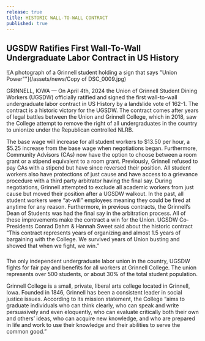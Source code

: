 ```yaml
---
release: true
title: HISTORIC WALL-TO-WALL CONTRACT
published: true
---
```

## UGSDW Ratifies First Wall-To-Wall Undergraduate Labor Contract in US History

![A photograph of a Grinnell student holding a sign that says "Union Power""](/assets/news/Copy of DSC_0009.jpg)

GRINNELL, IOWA — On April 4th, 2024 the Union of Grinnell Student Dining Workers (UGSDW) officially ratified and signed the first wall-to-wall undergraduate labor contract in US History by a landslide vote of 162-1. The contract is a historic victory for the UGSDW. The contract comes after years of legal battles between the Union and Grinnell College, which in 2018, saw the College attempt to remove the right of all undergraduates in the country to unionize under the Republican controlled NLRB. 

The base wage will increase for all student workers to $13.50 per hour, a $5.25 increase from the base wage when negotiations began. Furthermore, Community Advisors (CAs) now have the option to choose between a room grant or a stipend equivalent to a room grant. Previously, Grinnell refused to pay CAs with a stipend but have since reversed their position. All student workers also have protections of just cause and have access to a grievance procedure with a third party arbitrator having the final say. During negotiations, Grinnell attempted to exclude all academic workers from just cause but moved their position after a UGSDW walkout. In the past, all student workers were “at-will” employees meaning they could be fired at anytime for any reason. Furthermore, in previous contracts, the Grinnell’s Dean of Students was had the final say in the arbitration process. All of these improvements make the contract a win for the Union.  UGSDW Co-Presidents Conrad Dahm & Hannah Sweet said about the historic contract “This contract represents years of organizing and almost 1.5 years of bargaining with the College. We survived years of Union busting and showed that when we fight, we win.” 

###

The only independent undergraduate labor union in the country, UGSDW fights for fair pay and benefits for all workers at Grinnell College. The union represents over 500 students, or about 30% of the total student population.

Grinnell College is a small, private, liberal arts college located in Grinnell, Iowa.  Founded in 1846, Grinnell has been a consistent leader in social justice issues.  According to its mission statement, the College “aims to graduate individuals who can think clearly, who can speak and write persuasively and even eloquently, who can evaluate critically both their own and others’ ideas, who can acquire new knowledge, and who are prepared in life and work to use their knowledge and their abilities to serve the common good.”
